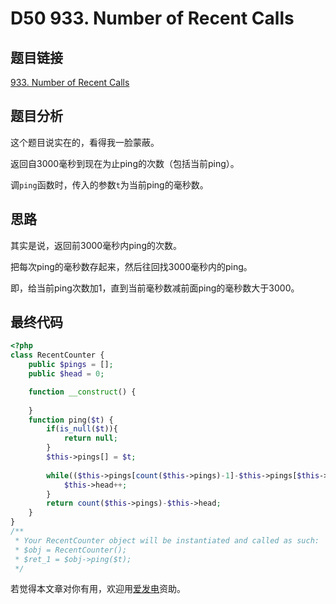 # D50 933. Number of Recent Calls

## 题目链接

[933. Number of Recent Calls](https://leetcode.com/problems/number-of-recent-calls/)

## 题目分析

这个题目说实在的，看得我一脸蒙蔽。

返回自3000毫秒到现在为止ping的次数（包括当前ping）。

调`ping`函数时，传入的参数`t`为当前ping的毫秒数。

## 思路

其实是说，返回前3000毫秒内ping的次数。

把每次ping的毫秒数存起来，然后往回找3000毫秒内的ping。

即，给当前ping次数加1，直到当前毫秒数减前面ping的毫秒数大于3000。

## 最终代码

```php
<?php
class RecentCounter {
    public $pings = [];
    public $head = 0;

    function __construct() {
        
    }
    function ping($t) {
        if(is_null($t)){
            return null;
        }
        $this->pings[] = $t;
        
        while(($this->pings[count($this->pings)-1]-$this->pings[$this->head])>3000){
            $this->head++;
        }
        return count($this->pings)-$this->head;
    }
}
/**
 * Your RecentCounter object will be instantiated and called as such:
 * $obj = RecentCounter();
 * $ret_1 = $obj->ping($t);
 */ 
```

若觉得本文章对你有用，欢迎用[爱发电](https://afdian.net/@skys215)资助。

